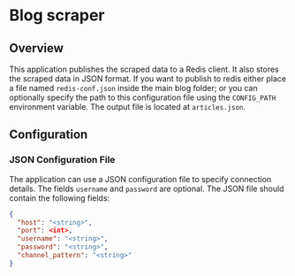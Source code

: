 # Blog scraper

## Overview

This application publishes the scraped data to a Redis client. It also stores the scraped data in JSON format. If you want to publish to redis either place a file named `redis-conf.json` inside the main blog folder; or you can optionally specify the path to this configuration file using the `CONFIG_PATH` environment variable. The output file is located at `articles.json`.

## Configuration

### JSON Configuration File

The application can use a JSON configuration file to specify connection details. The fields `username` and `password` are optional. The JSON file should contain the following fields:

```json
{
  "host": "<string>",
  "port": <int>,
  "username": "<string>",
  "password": "<string>",
  "channel_pattern": "<string>"
}